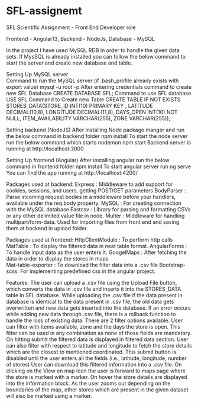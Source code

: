 # SFL-assignemt
SFL Scientific Assignment - Front End Developer role

Frontend - Angular13, Backend - NodeJs, Database - MySQL

In the project I have used MySQL RDB in order to handle the given data sets. If MysSQL is already installed you can follow the below command to start the server and create new database and table.

Setting Up MySQL server  
Command to run the MySQL server (if .bash_profile already exists with export value) 
mysql -u root -p 
After entering credentials command to create new SFL Database
CREATE DATABASE SFL;
Command to use SFL database
USE SFL
Command to Create new Table
	CREATE TABLE IF NOT EXISTS STORES_DATA(STORE_ID INT(10) PRIMARY KEY , LATITUDE DECIMAL(10,8), LONGITUDE DECIMAL(11,8), DAYS_OPEN INT(10) NOT NULL, ITEM_AVAILABILITY VARCHAR(255), ZONE VARCHAR(255));

Setting backend (NodeJS)
After Installing Node package manger and run the below command in backend folder
npm install
To start the node server run the below command which starts nodemon
npm start
Backend server is running at http://localhost:3000

Setting Up frontend (Angular)
After installing angular run the below command in frontend folder
npm install
To start angular server run
ng serve
You can find the app running at http://localhost:4200/

Packages used at backend:
Express : Middleware to add support for cookies, sessions, and users, getting POST/GET parameters
BodyParser : Parse incoming request bodies in a middleware before your handlers, available under the req.body property.
MySQL : For creating connection with the MySQL database
Fastcsv : Library for parsing and formatting CSVs or any other delimited value file in node.
Multer : Middleware for handling multipart/form-data. Used for importing files from front end and saving them at backend in upload folder.

Packages used at frontend:
HttpClientModule :  To perform http calls
MatTable : To display the filtered data in neat table format.
AngularForms : To handle input data as the user enters it.
GoogelMaps : After fetching the data in order to display the stores in maps  
 Mat-table-exporter : To download the filter data into a .csv file
Bootstrap-scss: For implementing predefined css in the angular project.


Features:
The user can upload a .csv file using the Upload File button, which converts the data in .csv file and inserts it into the STORES_DATA table in SFL database.
While uploading the .csv file if the data present in database is identical to the data present in .csv file, the old data gets overwritten and new data gets inserted into the database.
If an error occurs while adding new data through .csv file, there is a rollback function to handle the loss of existing data.
There are 2 filter options available. User can filter with items available, zone and the days the store is open. 
This filter can be used in any combination as none of those fields are mandatory. 
On hitting submit the filtered data is displayed in filtered data section.
User can also filter with respect to latitude and longitude to fetch the store details which are the closest to mentioned coordinated.
This submit button is disabled until the user enters all the fields (i.e., latitude, longitude, number of stores)
User can download this filtered information into a .csv file.
On clicking on the View on map icon the user is forward to maps page where the store is marked with a marker. 
On hover the store details are displayed into the information block.
As the user zooms out depending on the boundaries of the map, other stores which are present in the given dataset will also be marked using a marker.
